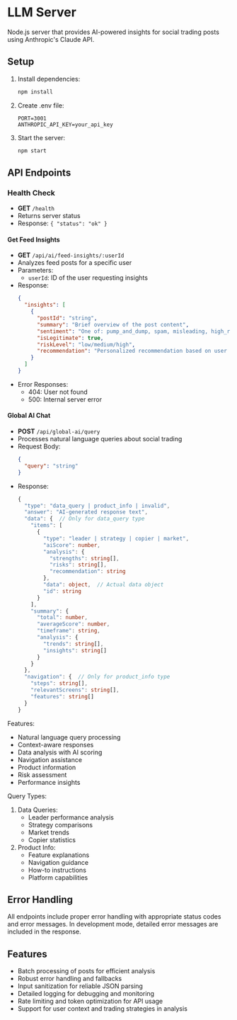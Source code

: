 # LLM Server

Node.js server that provides AI-powered insights for social trading posts using Anthropic's Claude API.

## Setup

1. Install dependencies:
   ```bash
   npm install
   ```

2. Create .env file:
   ```
   PORT=3001
   ANTHROPIC_API_KEY=your_api_key
   ```

3. Start the server:
   ```bash
   npm start
   ```

## API Endpoints

### Health Check
- **GET** `/health`
- Returns server status
- Response: `{ "status": "ok" }`

#### Get Feed Insights
- **GET** `/api/ai/feed-insights/:userId`
- Analyzes feed posts for a specific user
- Parameters:
  - `userId`: ID of the user requesting insights
- Response:
  ```json
  {
    "insights": [
      {
        "postId": "string",
        "summary": "Brief overview of the post content",
        "sentiment": "One of: pump_and_dump, spam, misleading, high_risk, conservative, consistent, verified_strategy, risk_managed, educational, analysis, discussion, update",
        "isLegitimate": true,
        "riskLevel": "low/medium/high",
        "recommendation": "Personalized recommendation based on user type and risk level"
      }
    ]
  }
  ```
- Error Responses:
  - 404: User not found
  - 500: Internal server error

#### Global AI Chat
- **POST** `/api/global-ai/query`
- Processes natural language queries about social trading
- Request Body:
  ```json 
  {
    "query": "string"
  }
  ```
- Response:
  ```typescript
  {
    "type": "data_query | product_info | invalid",
    "answer": "AI-generated response text",
    "data": {  // Only for data_query type
      "items": [
        {
          "type": "leader | strategy | copier | market",
          "aiScore": number,
          "analysis": {
            "strengths": string[],
            "risks": string[],
            "recommendation": string
          },
          "data": object,  // Actual data object
          "id": string
        }
      ],
      "summary": {
        "total": number,
        "averageScore": number,
        "timeframe": string,
        "analysis": {
          "trends": string[],
          "insights": string[]
        }
      }
    },
    "navigation": {  // Only for product_info type
      "steps": string[],
      "relevantScreens": string[],
      "features": string[]
    }
  }
  ```

Features:
- Natural language query processing
- Context-aware responses
- Data analysis with AI scoring
- Navigation assistance
- Product information
- Risk assessment
- Performance insights

Query Types:
1. Data Queries:
   - Leader performance analysis
   - Strategy comparisons
   - Market trends
   - Copier statistics
2. Product Info:
   - Feature explanations
   - Navigation guidance
   - How-to instructions
   - Platform capabilities

## Error Handling
All endpoints include proper error handling with appropriate status codes and error messages. In development mode, detailed error messages are included in the response.

## Features

- Batch processing of posts for efficient analysis
- Robust error handling and fallbacks
- Input sanitization for reliable JSON parsing
- Detailed logging for debugging and monitoring
- Rate limiting and token optimization for API usage
- Support for user context and trading strategies in analysis
